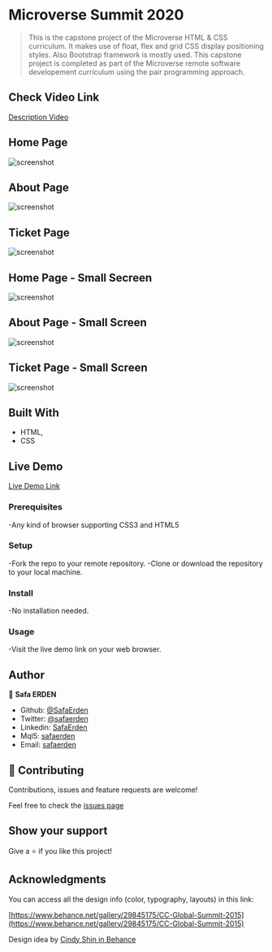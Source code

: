 # Microverse Summit 2020

> This is the capstone project of the Microverse HTML & CSS curriculum. It makes use of float, flex and grid CSS display positioning styles. Also Bootstrap framework is mostly used. This capstone project is completed as part of the Microverse remote software developement curriculum using the pair programming approach.

## Check Video Link

[Description Video](https://www.loom.com/share/47d2ad77bf6846d49fea32d3a3ab057d)

## Home Page

![screenshot](./Assets/img/index.PNG)

## About Page

![screenshot](./Assets/img/about.PNG)

## Ticket Page

![screenshot](./Assets/img/ticket.PNG)

## Home Page - Small Secreen

![screenshot](./Assets/img/index-mini.PNG)

## About Page - Small Screen

![screenshot](./Assets/img/about-mini.PNG)

## Ticket Page - Small Screen

![screenshot](./Assets/img/ticket-mini.PNG)

## Built With

- HTML,
- CSS

## Live Demo

[Live Demo Link](https://rawcdn.githack.com/SafaErden/Microverse-Summit/561a5738b40d00ac1292c7021d754e33b04b9d79/index.html)

### Prerequisites

-Any kind of browser supporting CSS3 and HTML5

### Setup

-Fork the repo to your remote repository.
-Clone or download the repository to your local machine.

### Install

-No installation needed.

### Usage

-Visit the live demo link on your web browser.

## Author

👤 **Safa ERDEN**

- Github: [@SafaErden](https://github.com/SafaErden)
- Twitter: [@safaerden](https://twitter.com/safaerden)
- Linkedin: [SafaErden](https://www.linkedin.com/in/safaerden/)
- Mql5: [safaerden](https://www.mql5.com/en/users/safaerden)
- Email: [safaerden](mailto:safaerden@gmail.com)

## 🤝 Contributing

Contributions, issues and feature requests are welcome!

Feel free to check the [issues page](https://github.com/SafaErden/Microverse-Summit/issues)

## Show your support

Give a ⭐️ if you like this project!

## Acknowledgments

You can access all the design info (color, typography, layouts) in this link:

[https://www.behance.net/gallery/29845175/CC-Global-Summit-2015](https://www.behance.net/gallery/29845175/CC-Global-Summit-2015)

Design idea by [Cindy Shin in Behance](https://www.behance.net/adagio07)
